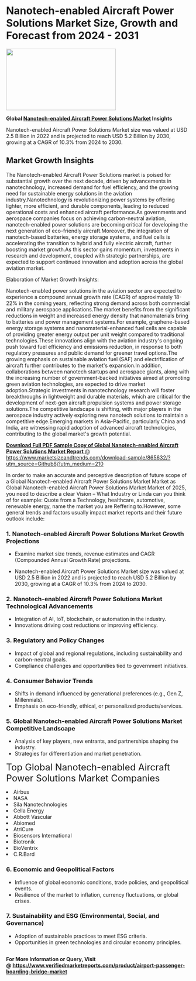 <H1>Nanotech-enabled Aircraft Power Solutions Market Size, Growth and Forecast from 2024 - 2031</H1><img class="aligncenter size-medium wp-image-584254" src="https://thirdeyenews.in/wp-content/uploads/2024/09/Global-Market-Research-300x168.jpeg" alt="" width="300" height="168" /><p><strong>Global&nbsp;<a href="https://www.marketsizeandtrends.com/download-sample/865632/?utm_source=Github8j?utm_medium=210">Nanotech-enabled Aircraft Power Solutions Market</a> Insights</strong></p><p>Nanotech-enabled Aircraft Power Solutions Market size was valued at USD 2.5 Billion in 2022 and is projected to reach USD 5.2 Billion by 2030, growing at a CAGR of 10.3% from 2024 to 2030.</p><p><h2>Market Growth Insights</h2> <p>The Nanotech-enabled Aircraft Power Solutions market is poised for substantial growth over the next decade, driven by advancements in nanotechnology, increased demand for fuel efficiency, and the growing need for sustainable energy solutions in the aviation industry.Nanotechnology is revolutionizing power systems by offering lighter, more efficient, and durable components, leading to reduced operational costs and enhanced aircraft performance.As governments and aerospace companies focus on achieving carbon-neutral aviation, nanotech-enabled power solutions are becoming critical for developing the next generation of eco-friendly aircraft.Moreover, the integration of nanotech-based batteries, energy storage systems, and fuel cells is accelerating the transition to hybrid and fully electric aircraft, further boosting market growth.As this sector gains momentum, investments in research and development, coupled with strategic partnerships, are expected to support continued innovation and adoption across the global aviation market.</p> <p><a href="#"></a></p> <p>Elaboration of Market Growth Insights:</p> <p>Nanotech-enabled power solutions in the aviation sector are expected to experience a compound annual growth rate (CAGR) of approximately 18-22% in the coming years, reflecting strong demand across both commercial and military aerospace applications.The market benefits from the significant reductions in weight and increased energy density that nanomaterials bring to batteries and power management systems.For example, graphene-based energy storage systems and nanomaterial-enhanced fuel cells are capable of providing greater energy output per unit weight compared to traditional technologies.These innovations align with the aviation industry's ongoing push toward fuel efficiency and emissions reduction, in response to both regulatory pressures and public demand for greener travel options.The growing emphasis on sustainable aviation fuel (SAF) and electrification of aircraft further contributes to the market's expansion.In addition, collaborations between nanotech startups and aerospace giants, along with the increasing number of government-backed initiatives aimed at promoting green aviation technologies, are expected to drive market adoption.Strategic investments in nanotechnology research will foster breakthroughs in lightweight and durable materials, which are critical for the development of next-gen aircraft propulsion systems and power storage solutions.The competitive landscape is shifting, with major players in the aerospace industry actively exploring new nanotech solutions to maintain a competitive edge.Emerging markets in Asia-Pacific, particularly China and India, are witnessing rapid adoption of advanced aircraft technologies, contributing to the global market's growth potential.<p><a href="#"></p><p><span class=""><strong>Download Full PDF Sample Copy of Global Nanotech-enabled Aircraft Power Solutions Market Report</strong> @ <a href="https://www.marketsizeandtrends.com/download-sample/865632/?utm_source=Github8j?utm_medium=210" target="_blank">https://www.marketsizeandtrends.com/download-sample/865632/?utm_source=Github8j?utm_medium=210</a></span></p><p>In order to make an accurate and perceptive description of future scope of a Global&nbsp;Nanotech-enabled Aircraft Power Solutions Market Market as Global&nbsp;Nanotech-enabled Aircraft Power Solutions Market Market of 2025, you need to describe a clear Vision &ndash; What Industry or Linda can you think of for example: Quote from a Technology, healthcare, automotive, renewable energy, name the market you are Reffering to.However, some general trends and factors usually impact market reports and their future outlook include:</p><h3>1.&nbsp;<strong>Nanotech-enabled Aircraft Power Solutions Market Growth Projections</strong></h3><ul><li>Examine market size trends, revenue estimates and CAGR (Compounded Annual Growth Rate) projections.</li><li><p>Nanotech-enabled Aircraft Power Solutions Market size was valued at USD 2.5 Billion in 2022 and is projected to reach USD 5.2 Billion by 2030, growing at a CAGR of 10.3% from 2024 to 2030.</p></li></ul><h3>2.&nbsp;<strong>Nanotech-enabled Aircraft Power Solutions Market Technological Advancements</strong></h3><ul><li>Integration of AI, IoT, blockchain, or automation in the industry.</li><li>Innovations driving cost reductions or improving efficiency.</li></ul><h3>3.&nbsp;<strong>Regulatory and Policy Changes</strong></h3><ul><li>Impact of global and regional regulations, including sustainability and carbon-neutral goals.</li><li>Compliance challenges and opportunities tied to government initiatives.</li></ul><h3>4.&nbsp;<strong>Consumer Behavior Trends</strong></h3><ul><li>Shifts in demand influenced by generational preferences (e.g., Gen Z, Millennials).</li><li>Emphasis on eco-friendly, ethical, or personalized products/services.</li></ul><h3>5.&nbsp;<strong>Global Nanotech-enabled Aircraft Power Solutions Market Competitive Landscape</strong></h3><ul><li>Analysis of key players, new entrants, and partnerships shaping the industry.</li><li>Strategies for differentiation and market penetration.</li></ul><p data-pm-slice="1 1 []"><span style="color: inherit; font-family: inherit; font-size: 25px;">Top Global Nanotech-enabled Aircraft Power Solutions Market Companies</span></p><div class="" data-test-id=""><p><li>Airbus</li><li> NASA</li><li> Sila Nanotechnologies</li><li> Cella Energy</li><li> Abbott Vascular</li><li> Abiomed</li><li> AtriCure</li><li> Biosensors International</li><li> Biotronik</li><li> BioVentrix</li><li> C.R.Bard</li></p></div><h3>6.&nbsp;<strong>Economic and Geopolitical Factors</strong></h3><ul><li>Influence of global economic conditions, trade policies, and geopolitical events.</li><li>Resilience of the market to inflation, currency fluctuations, or global crises.</li></ul><h3>7.&nbsp;<strong>Sustainability and ESG (Environmental, Social, and Governance)</strong></h3><ul><li>Adoption of sustainable practices to meet ESG criteria.</li><li>Opportunities in green technologies and circular economy principles.</li></ul><h2><strong style="font-size: 14px;">For More Information or Query, Visit @&nbsp;</strong><a style="background-color: #ffffff; font-size: 14px;" href="https://www.marketsizeandtrends.com/report/nanotech-enabled-aircraft-power-solutions-market/" target="_blank">https://www.verifiedmarketreports.com/product/airport-passenger-boarding-bridge-market</a></h2>